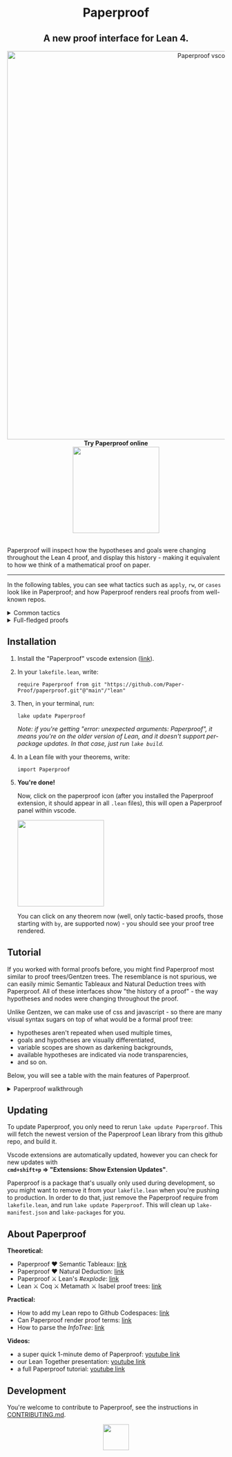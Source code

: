 <h1 align="center">Paperproof</h1>

<h2 align="center">
A new proof interface for Lean 4.  
</h2>

<div align="center">
  <img width="900" alt="Paperproof vscode" src="https://github.com/user-attachments/assets/08c4438a-c940-4dc4-92e8-cd82be4af32a">
</div>

<div align="center">
  <b>Try Paperproof online</b><br/>

  <a href="https://codespaces.new/Paper-Proof/paperproof">
    <img width="200" src="https://github.com/codespaces/badge.svg"/>
  </a>
    
</div>
<br/>

Paperproof will inspect how the hypotheses and goals were changing throughout the Lean 4 proof, and display this history - making it equivalent to how we think of a mathematical proof on paper.



---

In the following tables, you can see what tactics such as `apply`, `rw`, or `cases` look like in Paperproof; and how Paperproof renders real proofs from well-known repos.

<details>
  <summary>
    Common tactics
  </summary>

  <table>
  <tbody>
    
  <tr>
  <th>Lean</th>
  <th>Paperproof</th>
  </tr>
  <tr>
  <td colspan="2" align="center">

**apply**

  </td>
  </tr>
  <tr>
  <td>

```lean
theorem apply (a b: ℝ) : a = b := by
  apply le_antisymm
```

  </td>
  <td align="center">
    <img width="232" alt="image" src="https://github.com/user-attachments/assets/eb183244-22e8-4219-9566-54edf4a590ce">
  </td>
  </tr>

  <tr><td colspan="2" align="center">

**have**

  </td></tr>
  <td>

```lean
theorem have (a b: ℝ)
(h1: a ≤ b) (h2: b ≤ a) : True := by
  have hi := le_antisymm h1 h2
```

  </td>
  <td align="center">
    <img width="232" alt="image" src="https://github.com/user-attachments/assets/162205b8-4c43-4c8e-967d-cd942197c6c5">
  </td>
  </tr>

  <tr><td colspan="2" align="center">

**intro**

  </td></tr>
  <tr>
  <td>

```lean
theorem intro
: ∀ (N: ℕ), ∃ M, N + N = M := by
  intro n
```

  </td>
  <td align="center">
    <img width="232" alt="image" src="https://github.com/user-attachments/assets/9b465827-6f49-4be6-a7fe-7126165c9b2b">
  </td>
  </tr>

  <tr><td colspan="2" align="center">

**rw**

  </td></tr>
  <tr>
  <td>

```lean
theorem rw (a b: ℕ)
(h1: a = b) : (10 * a = 666) := by
  rw [h1]
```

  </td>
  <td align="center">
    <img width="232" alt="image" src="https://github.com/user-attachments/assets/f12799fe-4bbc-48a1-9441-859d814b7512">
  </td>
  </tr>

  <tr><td colspan="2" align="center">

**by_contra**

  </td></tr>
  <tr>
  <td>

```lean
theorem by_contra (m: ℕ)
: 2 ≤ m := by
  by_contra h
```

  </td>
  <td align="center">
    <img width="232" alt="image" src="https://github.com/user-attachments/assets/0274d202-b64c-4bb0-959a-565713ba0140">
  </td>
  </tr>

  <tr><td colspan="2" align="center">

**use**

  </td></tr>
  <tr>
  <td>

```lean
theorem use
: ∃ x: ℕ, x = 5 := by
  use 42
```

  </td>
  <td align="center">
    <img width="232" alt="image" src="https://github.com/user-attachments/assets/eecfec7b-9610-4fee-a9dc-51a6a95dd5f9">
  </td>
  </tr>

  <tr><td colspan="2" align="center">

**induction**

  </td></tr>
  <tr>
  <td>

```lean
theorem induction (n: ℕ)
: Nat.mul 0 n = 0 := by
  induction' n with k ih
```

  </td>
  <td align="center">
    <img width="408" alt="image" src="https://github.com/user-attachments/assets/0f2c746c-9940-4444-8f30-27185a4eb2bc">
  </td>
  </tr>

  <tr><td colspan="2" align="center">

**cases**

  </td></tr>
  <tr>
  <td>

```lean
theorem casesN (n: ℕ)
: Nat.mul 0 n = 0 := by
  cases' n with m
```

  </td>
  <td align="center">
    <img width="385" alt="image" src="https://github.com/user-attachments/assets/15ca7899-a77c-479a-90b9-1fd4159bb0b5">
  </td>
  </tr>
  <tr></tr>
  <tr>
  <td>

```lean
theorem casesAnd (A B C: Prop)
(h: A ∧ B) : C := by
  cases' h with a b
```

  </td>
  <td align="center">
    <img width="217" alt="image" src="https://github.com/user-attachments/assets/077eae28-c1fc-4eb7-b9db-6e37e615e178">
  </td>
  </tr>
  <tr></tr>
  <tr>
  <td>

```lean
theorem casesOr (A B C: Prop)
(h: A ∨ B) : C := by
  cases' h with a b
```

  </td>
  <td align="center">
    <img width="306" alt="image" src="https://github.com/user-attachments/assets/da0592e5-9db0-4548-b475-a0ae7945cd98">
  </td>
  </tr>
  <tr></tr>
  <tr>
  <td>

```lean
inductive Random where
  | hi: ℕ → String → Random
  | hello: (2 + 2 = 4) → Random
  | wow: Random
theorem casesRandom (C: Prop)
(h: Random) : C := by
  cases' h with a b c
```

  </td>
  <td align="center">
    <img width="410px" alt="image" src="https://github.com/user-attachments/assets/ba2d3dd0-06c7-42ae-b409-67f343ee97b2">
  </td>
  </tr>

  </tbody>
  </table>
</details>

<details>
  <summary>
  Full-fledged proofs
  </summary>

  <table>
  <tbody>

  <tr></tr>
    
  <tr>
  <td align="center">

**Mathematics in Lean (Jeremy Avigad, Patrick Massot)** <br/>([mathematics_in_lean/MIL/C05_Elementary_Number_Theory/solutions/Solutions_S03_Infinitely_Many_Primes.lean:155](https://github.com/leanprover-community/mathematics_in_lean/blob/4bc81ddea0a62c3bbd33cbfc4b4b501d2d0dfb03/MIL/C05_Elementary_Number_Theory/solutions/Solutions_S03_Infinitely_Many_Primes.lean#L155))

  </td>
  </tr>
  <tr>
  <td align="center">
    <img width="1136" alt="Mathematics in Lean - Paperproof" src="https://github.com/user-attachments/assets/432dd171-faf8-42c1-a4c2-4d5f62672ff1">
  </td>
  </tr>

  <tr>
  <td align="center">

**Mathlib** <br/>([mathlib4/Mathlib/Algebra/Field/Power.lean:30](https://github.com/leanprover-community/mathlib4/blob/9893bbd22fdca4005b93c8dbff16c1d2de21bc1a/Mathlib/Algebra/Field/Power.lean#L30))

  </td>
  </tr>
  <tr>
  <td align="center">  
    <img width="1042" alt="Mathlib - Paperproof" src="https://github.com/user-attachments/assets/05a69569-3370-4f4e-b50b-aef7a41d50f5">
  </td>
  </tr>

  <tr>
  <td align="center">

**Hitchhiker's Guide to Logical Verification** <br/> **(Anne Baanen, Alexander Bentkamp, Jasmin Blanchette, Johannes Hölzl, Jannis Limperg)** <br/>
([logical_verification_2023/blob/main/lean/LoVe/LoVe05_FunctionalProgramming_Demo.lean:316](https://github.com/blanchette/logical_verification_2023/blob/f709e20d2cd515d4ede3e7d2db30103d4f58aaca/lean/LoVe/LoVe05_FunctionalProgramming_Demo.lean#L316))

  </td>
  </tr>
  <tr>
  <td align="center">
    <img width="1207" alt="Hitchhiker's Guide to Logical Verification - Paperproof" src="https://github.com/user-attachments/assets/4b04b1a9-ddf9-4994-b9ca-a24611a3eb93">
  </td>
  </tr>

  </tbody>
  </table>
</details>

## Installation

1. Install the "Paperproof" vscode extension ([link](https://marketplace.visualstudio.com/items?itemName=paperproof.paperproof)).

2. In your `lakefile.lean`, write:

   ```lean
   require Paperproof from git "https://github.com/Paper-Proof/paperproof.git"@"main"/"lean"
   ```

3. Then, in your terminal, run:

   ```shell
   lake update Paperproof
   ```

   _Note: if you're getting "error: unexpected arguments: Paperproof", it means you're on the older version of Lean, and it doesn't support per-package updates. In that case, just run `lake build`._

4. In a Lean file with your theorems, write:

   ```lean
   import Paperproof
   ```

5. **You're done!**

   Now, click on the paperproof icon (after you installed the Paperproof extension, it should appear in all `.lean` files), this will open a Paperproof panel within vscode.

   <img width="200" src="https://github.com/Paper-Proof/paperproof/assets/7578559/fd077fbe-36a3-4e94-9fa8-b7a38ffd1eea"/>

   You can click on any theorem now (well, only tactic-based proofs, those starting with `by`, are supported now) - you should see your proof tree rendered.

## Tutorial

If you worked with formal proofs before, you might find Paperproof most similar to proof trees/Gentzen trees. The resemblance is not spurious, we can easily mimic Semantic Tableaux and Natural Deduction trees with Paperproof. All of these interfaces show "the history of a proof" - the way hypotheses and nodes were changing throughout the proof.

Unlike Gentzen, we can make use of css and javascript - so there are many visual syntax sugars on top of what would be a formal proof tree:

- hypotheses aren't repeated when used multiple times,
- goals and hypotheses are visually differentiated,
- variable scopes are shown as darkening backgrounds,
- available hypotheses are indicated via node transparencies,
- and so on.

Below, you will see a table with the main features of Paperproof.

<details>
  <summary>
  Paperproof walkthrough
  </summary>
  <table>
    
  <tbody>
    
  <tr>
  <th>Lean</th>
  <th>Paperproof</th>
  </tr>

  <tr>
  <td colspan="2" align="center">
  <b>Hypotheses are displayed as green nodes, <br/>goals are displayed as red nodes,<br/>tactics are displayed as transparent nodes with dashed borders.</b> 
  </td>
  </tr>

  <tr>
  <td align="center">
    <img width="204" alt="image" src="https://github.com/Paper-Proof/paperproof/assets/7578559/afc8000f-ad15-4ed4-b1fa-6740745895c6">
  </td>
  <td align="center">
    <img width="360" alt="image" src="https://github.com/user-attachments/assets/28605079-847b-4353-a6bf-3f668829ff97">
  </td>
  </tr>

  <tr>
  <td colspan="2" align="center">
  <b>A proof should be read "towards the middle".</b><br/>
  So, hypotheses should be read from top to bottom; and goals should be read bottom up.

  </td>
  </tr>

  <tr>
  <td align="center">    
    <img width="308" alt="image" src="https://github.com/Paper-Proof/paperproof/assets/7578559/2bd007e9-6fb3-4f32-a17d-d010af53a798">

  </td>
  <td align="center">
    <img width="366" alt="image" src="https://github.com/user-attachments/assets/2899b1fd-063b-4612-8f54-ecb972ab70cd">
  </td>
  </tr>

  
  <tr>
  <td colspan="2" align="center">
  <b>To zoom in on a particular dark box, you can click on it.</b><br/>
  <i>Hint: these boxes represent variable scopes. Don't overthink this however, we'll always highlight the available hypotheses as you're writing the proof, consider these boxes a visual hint that will eventually become second nature.</i>
  </td>
  </tr>

  <tr>
  <td>
  </td>
  <td align="center">
    <img width="332" alt="Screenshot 2024-08-26 at 13 58 30" src="https://github.com/user-attachments/assets/02deceff-f482-4897-af5c-4f7223b8bafb">
  </td>
  </tr>


  

  <tr>
  <td colspan="2" align="center">
  <b>Nodes becomes transparent when they are not in scope.</b><br/>
  So, an opaque red node represents a currently focused goal, and opaque green nodes represent currently available hypotheses.<br/>  
  </td>
  </tr>

  <tr>
  <td align="center">
    <img width="151" alt="image" src="https://github.com/user-attachments/assets/d4b2e7cb-b3bd-4e03-b005-7af3b8e9ed70">

  </td>
  <td align="center">
    <img width="360" alt="image" src="https://github.com/user-attachments/assets/cf8ccdf1-29d3-4648-91ee-a6c9889289c2">
  </td>
  </tr>

  </tbody>
  </table>
</details>

## Updating

To update Paperproof, you only need to rerun `lake update Paperproof`. This will fetch the newest version of the Paperproof Lean library from this github repo, and build it.

Vscode extensions are automatically updated, however you can check for new updates with  
**`cmd+shift+p` => "Extensions: Show Extension Updates"**.

Paperproof is a package that's usually only used during development, so you might want to remove it from your `lakefile.lean` when you're pushing to production. In order to do that, just remove the Paperproof require from `lakefile.lean`, and run `lake update Paperproof`. This will clean up `lake-manifest.json` and `lake-packages` for you.

## About Paperproof

**Theoretical:**

- Paperproof ♥️ Semantic Tableaux: [link](https://lakesare.brick.do/paperproof-love-semantic-tableaux-G6rR2BxL5Eyl)
- Paperproof ♥️ Natural Deduction: [link](https://lakesare.brick.do/paperproof-love-natural-deduction-3Mve6W8NgYRJ)
- Paperproof ⚔️ Lean's _#explode_: [link](https://lakesare.brick.do/wip-paperproof-vs-lean-s-explode-lb2glPogn40E)
- Lean ⚔️ Coq ⚔️ Metamath ⚔️ Isabel proof trees: [link](https://lakesare.brick.do/lean-coq-isabel-and-their-proof-trees-yjnd2O2RgxwV)

**Practical:**

- How to add my Lean repo to Github Codespaces: [link](https://lakesare.brick.do/how-to-add-my-lean-repo-to-github-codespaces-A13P6g7aYwgg)
- Can Paperproof render proof terms: [link](https://paperproof.brick.do/can-paperproof-render-proof-terms-qm1NZZkazb21)
- How to parse the _InfoTree_: [link](https://antonkov.github.io/posts/How-to-build-a-proof-tree)

**Videos:**

- a super quick 1-minute demo of Paperproof: [youtube link](https://youtu.be/xiIQ0toSpxQ)
- our Lean Together presentation: [youtube link](https://www.youtube.com/watch?v=DWuAGt2RDaM)
- a full Paperproof tutorial: [youtube link](https://youtu.be/q9w1djIcCvc)

## Development

You're welcome to contribute to Paperproof, see the instructions in [CONTRIBUTING.md](https://github.com/Paper-Proof/paperproof/blob/main/CONTRIBUTING.md).

<div align="center">
<img width="60px" src="https://github.com/Paper-Proof/paperproof/assets/7578559/58f24cf2-4336-4376-8738-6463e3802ba0">
</div>
